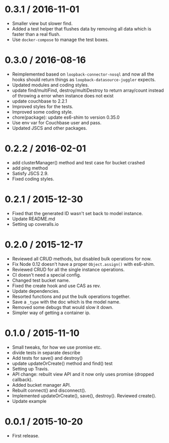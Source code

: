 
0.3.1 / 2016-11-01
==================

  * Smaller view but slower find.
  * Added a test helper that flushes data by removing all data which is faster than a real flush.
  * Use `docker-compose` to manage the test boxes.

0.3.0 / 2016-08-16
==================

  * Reimplemented based on `loopback-connector-nosql` and now all the hooks should return things as `loopback-datasource-juggler` expects.
  * Updated modules and coding styles.
  * update find/multiFind, destroy/multiDestroy to return array/count instead of throwing a error when instance does not exist
  * update couchbase to 2.2.1
  * Improved styles for the tests.
  * Improved some coding style.
  * chore(package): update es6-shim to version 0.35.0
  * Use env var for Couchbase user and pass.
  * Updated JSCS and other packages.

0.2.2 / 2016-02-01
==================

  * add clusterManager() method and test case for bucket crashed
  * add ping method
  * Satisfy JSCS 2.9.
  * Fixed coding styles.

0.2.1 / 2015-12-30
==================

  * Fixed that the generated ID wasn't set back to model instance.
  * Update README.md
  * Setting up coveralls.io

0.2.0 / 2015-12-17
==================

  * Reviewed all CRUD methods, but disabled bulk operations for now.
  * Fix Node 0.12 doesn't have a proper `Object.assign()` with es6-shim.
  * Reviewed CRUD for all the single instance operations.
  * CI doesn't need a special config.
  * Changed test bucket name.
  * Fixed the create hook and use CAS as rev.
  * Update dependencies.
  * Resorted functions and put the bulk operations together.
  * Save a `_type` with the doc which is the model name.
  * Removed some debugs that would slow it down.
  * Simpler way of getting a container ip.

0.1.0 / 2015-11-10
==================

  * Small tweaks, for how we use promise etc.
  * divide tests in separate describe
  * Add tests for save() and destroy()
  * update updateOrCreate() method and find() test
  * Setting up Travis.
  * API change: rebuilt view API and it now only uses promise (dropped callback).
  * Added bucket manager API.
  * Rebuilt connect() and disconnect().
  * Implemented updateOrCreate(), save(), destroy(). Reviewed create().
  * Update example

0.0.1 / 2015-10-20
==================

* First release.
